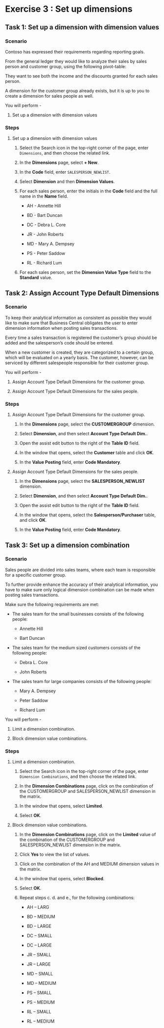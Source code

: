 Exercise 3 : Set up dimensions
==============================

Task 1: Set up a dimension with dimension values
------------------------------------------------

### Scenario

Contoso has expressed their requirements regarding reporting goals.

From the general ledger they would like to analyze their sales by sales person
and customer group, using the following pivot-table:

They want to see both the income and the discounts granted for each sales
person.

A dimension for the customer group already exists, but it is up to you to create
a dimension for sales people as well.

You will perform -

1.  Set up a dimension with dimension values

### Steps

1.  Set up a dimension with dimension values

    1.  Select the Search icon in the top-right corner of the page,
        enter `Dimensions`, and then choose the related link.

    2.  In the **Dimensions** page, select **+ New**.

    3.  In the **Code** field, enter `SALESPERSON_NEWLIST`.

    4.  Select **Dimension** and then **Dimension Values**.

    5.  For each sales person, enter the initials in the **Code** field and the
        full name in the **Name** field.

        -   AH - Annette Hill

        -   BD - Bart Duncan

        -   DC - Debra L. Core

        -   JR - John Roberts

        -   MD - Mary A. Dempsey

        -   PS - Peter Saddow

        -   RL - Richard Lum

    6.  For each sales person, set the **Dimension Value Type** field to the
        **Standard** value.

Task 2: Assign Account Type Default Dimensions
--------------------------------------------------

### Scenario

To keep their analytical information as consistent as possible they would like
to make sure that Business Central obligates the user to enter dimension
information when posting sales transactions.

Every time a sales transaction is registered the customer’s group should be
added and the salesperson’s code should be entered.

When a new customer is created, they are categorized to a certain group, which
will be evaluated on a yearly basis. The customer, however, can be serviced by
different salespeople responsible for their customer group.

You will perform -

1.  Assign Account Type Default Dimensions for the customer group.

2.  Assign Account Type Default Dimensions for the sales people.

### Steps

1.  Assign Account Type Default Dimensions for the customer group.

    1.  In the **Dimensions** page, select the **CUSTOMERGROUP** dimension.

    2.  Select **Dimension**, and then select **Account Type Default Dim.**.

    3.  Open the assist edit button to the right of the **Table ID** field.

    4.  In the window that opens, select the **Customer** table and click
        **OK**.

    5.  In the **Value Posting** field, enter **Code Mandatory**.

2.  Assign Account Type Default Dimensions for the sales people.

    1.  In the **Dimensions** page, select the **SALESPERSON_NEWLIST** dimension.

    2.  Select **Dimension**, and then select **Account Type Default Dim.**.

    3.  Open the assist edit button to the right of the **Table ID** field.

    4.  In the window that opens, select the **Salesperson/Purchaser** table,
        and click **OK**.

    5.  In the **Value Posting** field, enter **Code Mandatory**.

Task 3: Set up a dimension combination
------------------------------------------

### Scenario

Sales people are divided into sales teams, where each team is responsible for a
specific customer group.

To further provide enhance the accuracy of their analytical information, you
have to make sure only logical dimension combination can be made when posting
sales transactions.

Make sure the following requirements are met:

-   The sales team for the small businesses consists of the following people:

    -   Annette Hill

    -   Bart Duncan

-   The sales team for the medium sized customers consists of the following
    people:

    -   Debra L. Core

    -   John Roberts

-   The sales team for large companies consists of the following people:

    -   Mary A. Dempsey

    -   Peter Saddow

    -   Richard Lum

You will perform -

1.  Limit a dimension combination.

2.  Block dimension value combinations.

### Steps

1.  Limit a dimension combination.

    1.  Select the Search icon in the top-right corner of the page,
        enter `Dimension Combinations`, and then choose the related link.

    2.  In the **Dimension Combinations** page, click on the combination of the
        CUSTOMERGROUP and SALESPERSON_NEWLIST dimension in the matrix.

    3.  In the window that opens, select **Limited**.

    4.  Select **OK**.

2.  Block dimension value combinations.

    1.  In the **Dimension Combinations** page, click on the **Limited** value
        of the combination of the CUSTOMERGROUP and SALESPERSON_NEWLIST
        dimension in the matrix.

    2.  Click **Yes** to view the list of values.

    3.  Click on the combination of the AH and MEDIUM dimension values in the
        matrix.

    4.  In the window that opens, select **Blocked**.

    5.  Select **OK**.

    6.  Repeat steps c. d. and e., for the following combinations:

        -   AH – LARG

        -   BD – MEDIUM

        -   BD – LARGE

        -   DC – SMALL

        -   DC – LARGE

        -   JR – SMALL

        -   JR – LARGE

        -   MD – SMALL

        -   MD – MEDIUM

        -   PS – SMALL

        -   PS – MEDIUM

        -   RL – SMALL

        -   RL – MEDIUM
